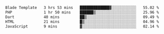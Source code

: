 <!--START_SECTION:waka-->

```txt
Blade Template   3 hrs 53 mins   █████████████▓░░░░░░░░░░░   55.02 %
PHP              1 hr 50 mins    ██████▒░░░░░░░░░░░░░░░░░░   25.96 %
Dart             40 mins         ██▒░░░░░░░░░░░░░░░░░░░░░░   09.49 %
HTML             21 mins         █▒░░░░░░░░░░░░░░░░░░░░░░░   04.96 %
JavaScript       9 mins          ▓░░░░░░░░░░░░░░░░░░░░░░░░   02.14 %
```

<!--END_SECTION:waka-->
